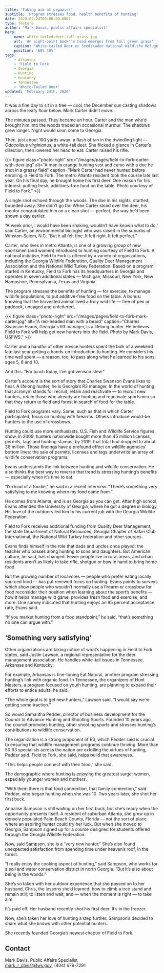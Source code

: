 ```yaml
---
title: 'Taking aim at organics'
subtitle: 'Program stresses food, health benefits of hunting'
date: 2020-02-24T00:00:00.000Z
type: feature
author: 'Mark Davis, public affairs specialist'
hero:
    name: white-tailed-deer-tall-grass.jpg
    alt: 'An eight-point buck''s head emerges from tall green grass'
    caption: 'White-tailed Deer on Seedskadee National Wildlife Refuge. <a href="https://flic.kr/p/HxXLSL">Photo</a> by Tom Koerner, USFWS.'
    position: '60% 40%'
tags:
    - Arkansas
    - 'Field to Fork'
    - Georgia
    - Hunting
    - Kentucky
    - Tennessee
    - 'White-Tailed Deer'
updated: 'February 24th, 2020'
---
```


It was a fine day to sit in a tree &mdash; cool, the December sun casting shadows across the leafy floor below. Mark Carter didn’t move.

The minutes passed. They became an hour. Carter and the man who’d brought him into the woods traded an occasional murmur. The shadows grew longer. Night would soon come to Georgia.

Then, just about 100 yards away: a flash of tan in the dwindling light &mdash; _Odocoileus virginianus_, a white-tail deer. She flicked a glance in Carter’s direction, then lowered her head to eat. Carter raised his rifle.

{{< figure class="photo-right" src="/images/pages/field-to-fork-carter-with-deer.jpg" alt="A man in orange hunting vest and camo with a doe he shot in a grassy field" caption="Mark Carter had never hunted before enrolling in Field to Fork. The metro Atlanta resident took the course late last year. On his final day, he brought home his first deer. One reason for his interest: putting fresh, additives-free food on the table. Photo courtesy of Field to Fork." >}}

A single shot echoed through the woods. The doe in his sights, startled, bounded away. She didn’t go far. When Carter stood over the deer, his mentor congratulated him on a clean shot &mdash; perfect, the way he’d been shown a day earlier.

“A week prior, I would have been shaking, wouldn’t have known what to do,” said Carter, an environmental biologist who was raised in the suburbs of Winston-Salem, N.C. “But it all felt fine. It felt right. It felt perfect.”

Carter, who lives in metro Atlanta, is one of a growing group of new sportsmen (and women) introduced to hunting courtesy of Field to Fork. A national initiative, Field to Fork is offered by a variety of organizations, including the Georgia Wildlife Federation, Quality Deer Management Association and the National Wild Turkey Federation. Based on a program started in Kentucky, Field to Fork has its headquarters in Georgia and operates in seven additional states &mdash; Michigan, Missouri, New York, New Hampshire, Pennsylvania, Texas and Virginia.

The program stresses the benefits of hunting &mdash; for exercise, to manage wildlife populations, to put additive-free food on the table. A bonus: knowing that the harvested animal lived a truly wild life &mdash; free of pen or paddock, uncaged and unfettered.

{{< figure class="photo-right" src="/images/pages/field-to-fork-mark-carter.jpg" alt="A red-headed man with a beard" caption="Charles Swanson Evans, Georgia's R3 manager, is a lifelong hunter. He believes Field to Fork will help get new hunters into the field. Photo by Mark Davis, USFWS." >}}

Carter and a handful of other novice hunters spent the bulk of a weekend late last year getting a hands-on introduction to hunting. He considers his time well spent &mdash; a reason, too, to pass along what he learned to his sons, ages 5, 8 and 10.

And this: “For lunch today, I’ve got venison stew.”

Carter’s account is the sort of story that Charles Swanson Evans likes to hear. A lifelong hunter, he is Georgia’s R3 manager. In the world of hunting, that acronym stands for recruit, retain and reactivate &mdash; to recruit new hunters, retain those who already are hunting and reactivate sportsmen so that they return to field and forest in search of food for the table.

Field to Fork programs vary. Some, such as that in which Carter participated, focus on hunting with firearms. Others introduce would-be hunters to the use of crossbows.

Hunting could use more enthusiasts, U.S. Fish and Wildlife Service figures show. In 2009, hunters nationwide bought more than 45 million licenses, permits, tags and hunting stamps; by 2019, that total had dropped to about 36 million. Those findings have a profound effect on wildlife agencies’ bottom lines: the sale of permits, licenses and tags underwrite an array of wildlife conservation programs.

Evans understands the link between hunting and wildlife conservation. He also thinks the best way to reverse that trend is stressing hunting’s benefits &mdash; especially when it’s time to eat.

“I’m kind of a foodie,” he said in a recent interview. “There’s something very satisfying to me knowing where my food came from.”

He comes from Atlanta, and is as Georgia as you can get. After high school, Evans attended the University of Georgia, where he got a degree in biology. His love of the outdoors led him to his current job with the Georgia Wildlife Federation.

Field to Fork receives additional funding from Quality Deer Management, the state Department of Natural Resources, Georgia Chapter of Safari Club International, the National Wild Turkey federation and other sources.

Evans finds himself in the role that dads and uncles once played: the teacher who passes along hunting to sons and daughters. But American culture, he said, has changed. Fewer people live in rural areas, and urban residents aren’t as likely to take rifle, shotgun or bow in hand to bring home food.

But the growing number of locavores &mdash; people who prefer eating locally sourced food &mdash; has put renewed focus on hunting. Evans points to surveys which show people who wouldn’t normally use a firearm or crossbow for food reconsider their position when learning about the sport’s benefits &mdash; how it helps manage wild game, provides fresh food and exercise, and more. One survey indicated that hunting enjoys an 85 percent acceptance rate, Evans said.

“If you market hunting from a food standpoint,” he said, “that’s something no one can argue with.”

## ‘Something very satisfying’

Other organizations are taking notice of what’s happening in Field to Fork states, said Justin Lawson, a regional representative for the deer management association. He handles white-tail issues in Tennessee, Arkansas and Kentucky.

For example, Arkansas is fine-tuning Eat Natural, another program stressing hunting’s link with organic food. In Tennessee, the organizers of Hunt Masters, a program focused on youth hunting, are planning to expand their efforts to entice adults, he said.

“The whole goal is to get new hunters,” Lawson said. “I would say we’re getting some traction.”

So would Samantha Pedder, director of business development for the Council to Advance Hunting and Shooting Sports. Founded 10 years ago, the council promotes hunting, other shooting sports and stresses hunting’s contributions to wildlife conservation.

The organization is a strong proponent of R3, which Pedder said is crucial to ensuring that wildlife management programs continue thriving. More than 50 R3 specialists across the nation are extolling the virtues of hunting, Pedder said. Field to Fork, she said, helps build that awareness.

“This helps people connect with their food,” she said.

The demographic where hunting is enjoying the greatest surge: women, especially younger women and mothers.

“With them there is that food connection, that family connection,” said Pedder, who began hunting when she was 10. Two years later, she shot her first buck.

Annalise Sampson is still waiting on her first buck, but she’s ready when the opportunity presents itself. A resident of suburban Atlanta, she grew up in densely populated Palm Beach County, Florida &mdash; not the sort of place where an aspiring hunter could try her luck. But when she moved to Georgia, Sampson signed up for a course designed for students offered through the Georgia Wildlife Federation.

Now, said Sampson, she is a “very new hunter.” She’s also found unexpected satisfaction from spending time under heaven’s roof, in the forest.

“I really enjoy the cooking aspect of hunting,” said Sampson, who works for a soil and water conservation district in north Georgia. “But it’s also about being in the woods.”

She’s so taken with her outdoor experience that she passed on to her husband, Chris, the lessons she’d learned: how to climb a tree stand and remain still; to listen and wait; and &mdash; when the moment is right &mdash; to take aim.

It’s paid off. Her husband recently shot his first deer. It’s in the freezer.

Now, she’s taken her love of hunting a step further. Sampson’s decided to share what she knows with other potential hunters.

She recently founded Georgia’s newest chapter of Field to Fork.

## Contact

Mark Davis, Public Affairs Specialist  
mark_r_davis@fws.gov, (404) 679-7291
